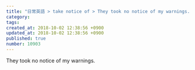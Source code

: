 ```yaml
---
title: "日常英語 > take notice of > They took no notice of my warnings. 2008-09-23"
category: 
tags: 
created_at: 2018-10-02 12:38:56 +0900
updated_at: 2018-10-02 12:38:56 +0900
published: true
number: 10903
---
```


They took no notice of my warnings.
